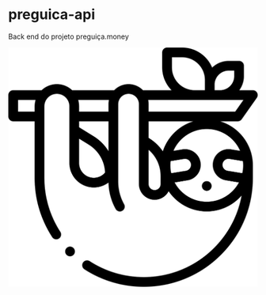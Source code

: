 # preguica-api
Back end do projeto preguiça.money 
<p align="center">
  <img src="docs/sloth.png" alt="Sublime's custom image"/>
</p>
